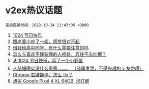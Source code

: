 # v2ex热议话题

`最后更新时间：2022-10-24 11:43:06 +0800`

1. [1024 节日快乐](https://www.v2ex.com/t/889235)
1. [跟老婆小吵了一架，感觉很对不起](https://www.v2ex.com/t/889129)
1. [借钱给高中同学，有什么需要注意的吗](https://www.v2ex.com/t/889202)
1. [怎么与喜欢不懂装懂的人相处，忍住不去吐槽？](https://www.v2ex.com/t/889093)
1. [🏂 1024 节日快乐，写了一个小彩蛋](https://www.v2ex.com/t/889241)
1. [人结婚确实没什么意思。。。。。
（纯属发泄，不感兴趣的 v 友勿喷）](https://www.v2ex.com/t/889218)
1. [Chrome 右键翻译，怎么 fix？](https://www.v2ex.com/t/889119)
1. [想买 Google Pixel 4 XL 64GB, 求打醒](https://www.v2ex.com/t/889149)

